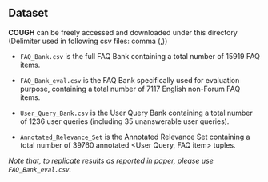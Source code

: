 ## Dataset
**COUGH** can be freely accessed and downloaded under this directory (Delimiter used in following csv files: comma (,))

- ```FAQ_Bank.csv``` is the full FAQ Bank containing a total number of 15919 FAQ items.

- ```FAQ_Bank_eval.csv``` is the FAQ Bank specifically used for evaluation purpose, containing a total number of 7117 English non-Forum FAQ items.

- ```User_Query_Bank.csv``` is the User Query Bank containing a total number of 1236 user queries (including 35 unanswerable user queries). 

- ```Annotated_Relevance_Set``` is the Annotated Relevance Set containing a total number of 39760 annotated <User Query, FAQ item> tuples.

*Note that, to replicate results as reported in paper, please use ```FAQ_Bank_eval.csv```.*
